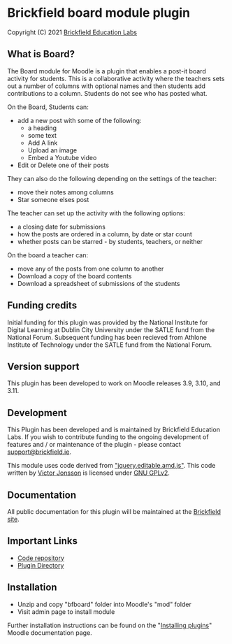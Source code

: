 # Brickfield board module plugin #
Copyright (C) 2021 [Brickfield Education Labs](https://www.brickfield.ie/)

## What is Board? ##
The Board module for Moodle is a plugin that enables a post-it board activity for students.
This is a collaborative activity where the teachers sets out a number of columns with
optional names and then students add contributions to a column. Students do not see who has
posted what.

On the Board, Students can:
* add a new post with some of the following:
  * a heading
  * some text
  * Add A link
  * Upload an image
  * Embed a Youtube video
* Edit or Delete one of their posts

They can also do the following depending on the settings of the teacher:
* move their notes among columns
* Star someone elses post

The teacher can set up the activity with the following options:
* a closing date for submissions
* how the posts are ordered in a column, by date or star count
* whether posts can be starred - by students, teachers, or neither

On the board a teacher can:
* move any of the posts from one column to another
* Download a copy of the board contents
* Download a spreadsheet of submissions of the students

## Funding credits ##
Initial funding for this plugin was provided by the National Institute for Digital Learning
at Dublin City University under the SATLE fund from the National Forum. Subsequent funding
has been recieved from Athlone Institute of Technology under the SATLE fund from the
National Forum.

## Version support ##
This plugin has been developed to work on Moodle releases 3.9, 3.10, and 3.11.

## Development ##
This Plugin has been developed and is maintained by Brickfield Education Labs.
If you wish to contribute funding to the ongoing development of features and / or
maintenance of the plugin - please contact [support@brickfield.ie](mailto:support@brickfield.ie).

This module uses code derived from ["jquery.editable.amd.js"](https://github.com/victorjonsson/jquery-editable/).
This code written by [Victor Jonsson](http://victorjonsson.se/) is licensed under [GNU GPLv2](http://www.gnu.org/licenses/gpl-2.0.html).

## Documentation ##
All public documentation for this plugin will be maintained at the
[Brickfield site](https://brickfield.ie/docs/mod_board).

## Important Links ##
* [Code repository](https://github.com/brickfield/mod_bfboard)
* [Plugin Directory](https://moodle.org/plugins/mod_bfboard)

## Installation ##
* Unzip and copy "bfboard" folder into Moodle's "mod" folder
* Visit admin page to install module

Further installation instructions can be found on the 
"[Installing plugins](http://docs.moodle.org/en/Installing_contributed_modules_or_plugins)" Moodle documentation page.
